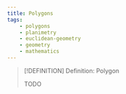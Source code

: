 ```yaml
---
title: Polygons
tags:
    - polygons
    - planimetry
    - euclidean-geometry
    - geometry
    - mathematics
---
```


>[!DEFINITION] Definition: Polygon
>
>TODO
>